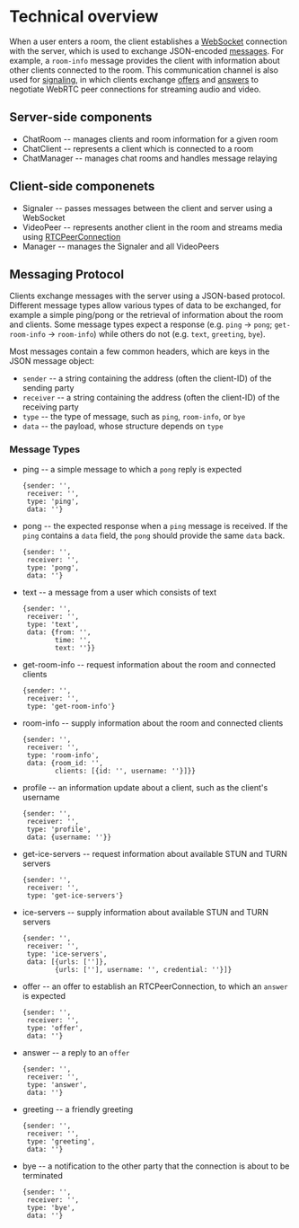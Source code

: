 # Technical overview

When a user enters a room, the client establishes a [WebSocket][websocket-docs] connection with the server,
which is used to exchange JSON-encoded [messages][messaging-docs].
For example, a `room-info` message provides the client with information about other
clients connected to the room. This communication channel is also used for [signaling][signaling-docs], in
which clients exchange [offers][createoffer-docs] and [answers][createanswer-docs] to negotiate WebRTC peer connections for streaming
audio and video.


## Server-side components
- ChatRoom -- manages clients and room information for a given room
- ChatClient -- represents a client which is connected to a room
- ChatManager -- manages chat rooms and handles message relaying


## Client-side componenets
- Signaler -- passes messages between the client and server using a WebSocket
- VideoPeer -- represents another client in the room and streams media using [RTCPeerConnection][rtcpeerconnection-docs]
- Manager -- manages the Signaler and all VideoPeers


## Messaging Protocol

Clients exchange messages with the server using a JSON-based protocol.
Different message types allow various types of data to be exchanged, for example a simple ping/pong or
the retrieval of information about the room and clients.
Some message types expect a response (e.g. `ping` -> `pong`; `get-room-info` -> `room-info`)
while others do not (e.g. `text`, `greeting`, `bye`).

Most messages contain a few common headers, which are keys in the JSON message object:
  - `sender` -- a string containing the address (often the client-ID) of the sending party
  - `receiver` -- a string containing the address (often the client-ID) of the receiving party
  - `type` -- the type of message, such as `ping`, `room-info`, or `bye`
  - `data` -- the payload, whose structure depends on `type`


### Message Types

- ping -- a simple message to which a `pong` reply is expected

    ```
    {sender: '',
     receiver: '',
     type: 'ping',
     data: ''}
     ```

- pong -- the expected response when a `ping` message is received.
  If the `ping` contains a `data` field, the `pong` should provide the same `data` back.

    ```
    {sender: '',
     receiver: '',
     type: 'pong',
     data: ''}
    ```

- text -- a message from a user which consists of text

    ```
    {sender: '',
     receiver: '',
     type: 'text',
     data: {from: '',
            time: '',
            text: ''}}
    ```

- get-room-info -- request information about the room and connected clients

    ```
    {sender: '',
     receiver: '',
     type: 'get-room-info'}
    ```

- room-info -- supply information about the room and connected clients

    ```
    {sender: '',
     receiver: '',
     type: 'room-info',
     data: {room_id: '',
            clients: [{id: '', username: ''}]}}
    ```

- profile -- an information update about a client, such as the client's username

    ```
    {sender: '',
     receiver: '',
     type: 'profile',
     data: {username: ''}}
    ```

- get-ice-servers -- request information about available STUN and TURN servers

    ```
    {sender: '',
     receiver: '',
     type: 'get-ice-servers'}
    ```

- ice-servers -- supply information about available STUN and TURN servers

    ```
    {sender: '',
     receiver: '',
     type: 'ice-servers',
     data: [{urls: ['']},
            {urls: [''], username: '', credential: ''}]}
    ```

- offer -- an offer to establish an RTCPeerConnection, to which an `answer` is expected

    ```
    {sender: '',
     receiver: '',
     type: 'offer',
     data: ''}
    ```

- answer -- a reply to an `offer`

    ```
    {sender: '',
     receiver: '',
     type: 'answer',
     data: ''}
    ```

- greeting -- a friendly greeting

    ```
    {sender: '',
     receiver: '',
     type: 'greeting',
     data: ''}
    ```

- bye -- a notification to the other party that the connection is about to be terminated

    ```
    {sender: '',
     receiver: '',
     type: 'bye',
     data: ''}
    ```
[websocket-docs]: https://developer.mozilla.org/en-US/docs/Web/API/WebSockets_API
[signaling-docs]: https://developer.mozilla.org/en-US/docs/Web/API/WebRTC_API/Signaling_and_video_calling
[createoffer-docs]: https://developer.mozilla.org/en-US/docs/Web/API/RTCPeerConnection/createOffer
[createanswer-docs]: https://developer.mozilla.org/en-US/docs/Web/API/RTCPeerConnection/createAnswer
[messaging-docs]: #messaging-protocol
[rtcpeerconnection-docs]: https://developer.mozilla.org/en-US/docs/Web/API/RTCPeerConnection
